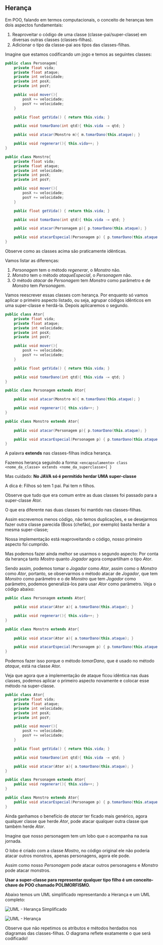 ## Herança

Em POO, falando em termos computacionais, o conceito de heranças tem dois aspectos fundamentais:

1. Reaproveitar o código de uma classe (classe-pai/super-classe) em diversas outras classes (classes-filhas).
2. Adicionar o tipo da classe-pai aos tipos das classes-filhas.

Imagine que estamos codificando um jogo e temos as seguintes classes:

```java
public class Personagem{
    private float vida;
    private float ataque;
    private int velocidade;
    private int posX;
    private int posY;

    public void mover(){
        posX += velocidade;
        posY += velocidade;
    }

    public float getVida() { return this.vida; }

    public void tomarDano(int qtd){ this.vida -= qtd; }

    public void atacar(Monstro m){ m.tomarDano(this.ataque); }

    public void regenerar(){ this.vida++; }
}
```

```java
public class Monstro{
    private float vida;
    private float ataque;
    private int velocidade;
    private int posX;
    private int posY;

    public void mover(){
        posX += velocidade;
        posY += velocidade;
    }

    public float getVida() { return this.vida; }

    public void tomarDano(int qtd){ this.vida -= qtd; }

    public void atacar(Personagem p){ p.tomarDano(this.ataque); }

    public void atacarEspecial(Personagem p) { p.tomarDano(this.ataque * 2); }
}
```

Observe como as classes acima são praticamente idênticas.

Vamos listar as diferenças:

1. *Personagem* tem o método *regenerar*, o *Monstro* não.
2. *Monstro* tem o método *ataqueEspecial*, o *Personagem* não.
3. O método *atacar* de *Personagem* tem *Monstro* como parâmetro e de *Monstro* tem *Personagem*.

Vamos reescrever essas classes com herança.
Por enquanto só vamos aplicar o primeiro aspecto listado, ou seja, agrupar códigos idênticos em uma super-classe e herdá-la. Depois aplicaremos o segundo.

```java
public class Ator{
    private float vida;
    private float ataque;
    private int velocidade;
    private int posX;
    private int posY;

    public void mover(){
        posX += velocidade;
        posY += velocidade;
    }

    public float getVida() { return this.vida; }

    public void tomarDano(int qtd){ this.vida -= qtd; }
}
```

```java
public class Personagem extends Ator{

    public void atacar(Monstro m){ m.tomarDano(this.ataque); }

    public void regenerar(){ this.vida++; }
}
```

```java
public class Monstro extends Ator{
    
    public void atacar(Personagem p){ p.tomarDano(this.ataque); }

    public void atacarEspecial(Personagem p) { p.tomarDano(this.ataque * 2); }
}
```

A palavra **extends** nas classes-filhas indica herança. 

Fazemos herança seguindo a forma: `<encapsulamento> class <nome_da_classe> extends <nome_da_superclasse>{ }`

Mas cuidado: **No JAVA só é permitido herdar UMA super-classe**

A dica é: Filhos só tem 1 pai. Pai tem n filhos.

Observe que tudo que era comum entre as duas classes foi passado para a super-classe Ator.

O que era diferente nas duas classes foi mantido nas classes-filhas.

Assim escrevemos menos código, não temos duplicações, e se desejarmos fazer outra classe parecida (Boss (chefão), por exemplo) basta herdar a mesma super-classe;

Nossa implementação está reaproveitando o código, nosso primeiro aspecto foi cumprido.

Mas podemos fazer ainda melhor se usarmos o segundo aspecto: Por conta da herança tanto *Mostro* quanto *Jogador* agora compartilham o tipo *Ator*.

Sendo assim, podemos tomar o *Jogador* como *Ator*, assim como o *Monstro* como *Ator*, portanto, se observarmos o método atacar de *Jogador*, que tem *Monstro* como parâmetro e o de *Monstro* que tem *Jogador* como parâmetro, podemos generalizá-los para usar *Ator* como parâmetro. Veja o código abaixo:

```java
public class Personagem extends Ator{

    public void atacar(Ator a){ a.tomarDano(this.ataque); }

    public void regenerar(){ this.vida++; }
}
```

```java
public class Monstro extends Ator{
    
    public void atacar(Ator a){ a.tomarDano(this.ataque); }

    public void atacarEspecial(Personagem p) { p.tomarDano(this.ataque * 2); }
}
```

Podemos fazer isso porque o método *tomarDano*, que é usado no método *ataque*, está na classe Ator.

Veja que agora que a implementação de ataque ficou idêntica nas duas classes, podemos aplicar o primeiro aspecto novamente e colocar esse método na super-classe.

```java
public class Ator{
    private float vida;
    private float ataque;
    private int velocidade;
    private int posX;
    private int posY;

    public void mover(){
        posX += velocidade;
        posY += velocidade;
    }

    public float getVida() { return this.vida; }

    public void tomarDano(int qtd){ this.vida -= qtd; }

    public void atacar(Ator a){ a.tomarDano(this.ataque); }
}
```

```java
public class Personagem extends Ator{
    public void regenerar(){ this.vida++; }
}
```

```java
public class Monstro extends Ator{
    public void atacarEspecial(Personagem p) { p.tomarDano(this.ataque * 2); }
}
```

Ainda ganhamos o benefício de *atacar* ter ficado mais genérico, agora qualquer classe que herde *Ator*, pode atacar qualquer outra classe que também herde *Ator*.

Imagine que nosso personagem tem um lobo que o acompanha na sua jornada.

O lobo é criado com a classe *Mostro*, no código original ele não poderia atacar outros monstros, apenas personagens, agora ele pode.

Assim como nosso *Personagem* pode atacar outros personagens e *Monstro* pode atacar monstros.

**Usar a super-classe para representar qualquer tipo filho é um conceito-chave de POO chamado POLIMORFISMO.**

Abaixo temos um UML simplificado representando a Herança e um UML completo:

![UML - Herança Simplificado](https://github.com/profgabrielmilitello/POO/blob/master/imagens/cap11-uml-heranca-simples.png "UML Herança Simplificado")

![UML - Herança](https://github.com/profgabrielmilitello/POO/blob/master/imagens/cap11-uml-heranca-completo.png?raw=true "UML Herança")

Observe que não repetimos os atributos e métodos herdados nos diagramas das classes-filhas. O diagrama reflete exatamente o que será codificado!